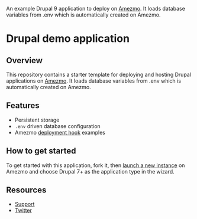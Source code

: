 An example Drupal 9 application to deploy on [Amezmo](https://www.amezmo.com/register). It loads database variables from .env which is automatically created on Amezmo.


# Drupal demo application

## Overview
This repository contains a starter template for deploying and hosting Drupal applications on [Amezmo](https://www.amezmo.com/register). It loads database variables from .env which is automatically created on Amezmo.

## Features
- Persistent storage
- `.env` driven database configuration
- Amezmo [deployment hook](https://www.amezmo.com/docs/deployments/hooks) examples


## How to get started

To get started with this application, fork it, then [launch a new instance](https://www.amezmo.com/sites/new) on Amezmo and choose Drupal 7+ as the application type in the wizard.

## Resources
- [Support](https://www.amezmo.com/support)
- [Twitter](https://twitter.com/amezmo)